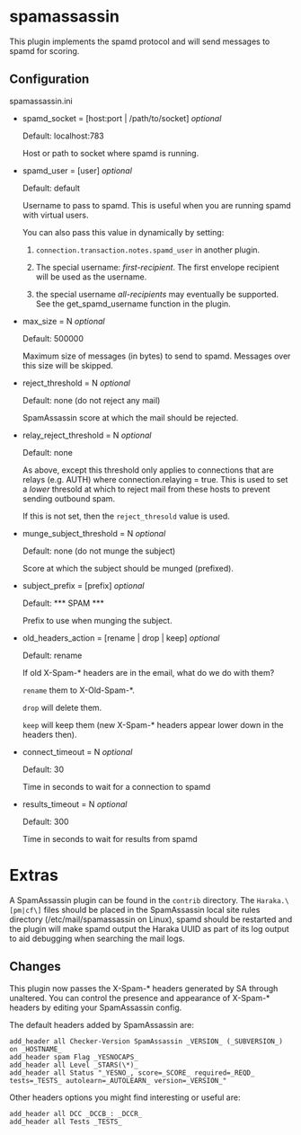 spamassassin
============

This plugin implements the spamd protocol and will send messages to
spamd for scoring.

Configuration
-------------

spamassassin.ini

- spamd\_socket = \[host:port | /path/to/socket\]  *optional*

    Default: localhost:783

    Host or path to socket where spamd is running.

- spamd\_user = \[user\]   *optional*

    Default: default

    Username to pass to spamd.  This is useful when you are running
    spamd with virtual users.

    You can also pass this value in dynamically by setting:

    1. `connection.transaction.notes.spamd_user` in another plugin.

    2. The special username: _first-recipient_. The first envelope recipient
       will be used as the username.

    3. the special username _all-recipients_ may eventually be supported. See
       the get_spamd_username function in the plugin.

- max\_size = N  *optional*

    Default: 500000

    Maximum size of messages (in bytes) to send to spamd.
    Messages over this size will be skipped.

- reject\_threshold = N   *optional*

    Default: none (do not reject any mail)

    SpamAssassin score at which the mail should be rejected.

- relay\_reject\_threshold = N  *optional*

    Default: none

    As above, except this threshold only applies to connections
    that are relays (e.g. AUTH) where connection.relaying = true.
    This is used to set a *lower* thresold at which to reject mail
    from these hosts to prevent sending outbound spam.

    If this is not set, then the `reject_thresold` value is used.

- munge\_subject\_threshold = N  *optional*

    Default: none (do not munge the subject)

    Score at which the subject should be munged (prefixed).

- subject\_prefix = \[prefix\]   *optional*

    Default: *** SPAM ***

    Prefix to use when munging the subject.

- old\_headers\_action = \[rename | drop | keep\]   *optional*

    Default: rename

    If old X-Spam-\* headers are in the email, what do we do with them?

    `rename` them to X-Old-Spam-\*.

    `drop` will delete them.

    `keep` will keep them (new X-Spam-\* headers appear lower down in
    the headers then).

- connect\_timeout = N  *optional*

    Default: 30

    Time in seconds to wait for a connection to spamd

- results\_timeout = N  *optional*

    Default: 300

    Time in seconds to wait for results from spamd


Extras
======

A SpamAssassin plugin can be found in the `contrib` directory.
The `Haraka.\[pm|cf\]` files should be placed in the SpamAssassin local
site rules directory (/etc/mail/spamassassin on Linux), spamd should be
restarted and the plugin will make spamd output the Haraka UUID as part
of its log output to aid debugging when searching the mail logs.


Changes
--------------

This plugin now passes the X-Spam-\* headers generated by SA through
unaltered. You can control the presence and appearance of X-Spam-\*
headers by editing your SpamAssassin config.

The default headers added by SpamAssassin are:

    add_header all Checker-Version SpamAssassin _VERSION_ (_SUBVERSION_) on _HOSTNAME_
    add_header spam Flag _YESNOCAPS_
    add_header all Level _STARS(\*)_
    add_header all Status "_YESNO_, score=_SCORE_ required=_REQD_ tests=_TESTS_ autolearn=_AUTOLEARN_ version=_VERSION_"

Other headers options you might find interesting or useful are:

    add_header all DCC _DCCB_: _DCCR_
    add_header all Tests _TESTS_

